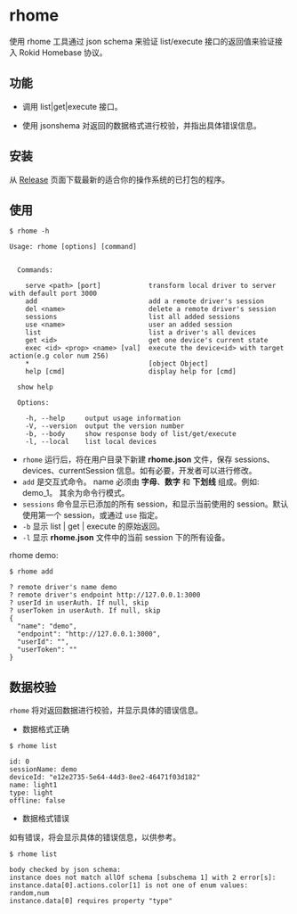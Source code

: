 # rhome

使用 rhome 工具通过 json schema 来验证 list/execute 接口的返回值来验证接入 Rokid Homebase 协议。

## 功能

- 调用 list|get|execute 接口。

- 使用 jsonshema 对返回的数据格式进行校验，并指出具体错误信息。

## 安装

从 [Release](https://github.com/Rokid/rokid-homebase-cli/releases) 页面下载最新的适合你的操作系统的已打包的程序。

## 使用

```
$ rhome -h

Usage: rhome [options] [command]


  Commands:

    serve <path> [port]            transform local driver to server with default port 3000
    add                            add a remote driver's session
    del <name>                     delete a remote driver's session
    sessions                       list all added sessions
    use <name>                     user an added session
    list                           list a driver's all devices
    get <id>                       get one device's current state
    exec <id> <prop> <name> [val]  execute the device<id> with target action(e.g color num 256)
    *                              [object Object]
    help [cmd]                     display help for [cmd]

  show help

  Options:

    -h, --help     output usage information
    -V, --version  output the version number
    -b, --body     show response body of list/get/execute
    -l, --local    list local devices
```

* `rhome` 运行后，将在用户目录下新建 **rhome.json** 文件，保存 sessions、devices、currentSession 信息。如有必要，开发者可以进行修改。
* `add` 是交互式命令。 name 必须由 **字母**、**数字** 和 **下划线** 组成。例如: demo_1。 其余为命令行模式。
* `sessions` 命令显示已添加的所有 session，和显示当前使用的 session。默认使用第一个 session，或通过 `use` 指定。
* `-b` 显示 list | get | execute 的原始返回。
* `-l` 显示 **rhome.json** 文件中的当前 session 下的所有设备。

rhome demo:

```
$ rhome add

? remote driver's name demo
? remote driver's endpoint http://127.0.0.1:3000
? userId in userAuth. If null, skip
? userToken in userAuth. If null, skip
{
  "name": "demo",
  "endpoint": "http://127.0.0.1:3000",
  "userId": "",
  "userToken": ""
}
```

## 数据校验

`rhome` 将对返回数据进行校验，并显示具体的错误信息。

* 数据格式正确

```
$ rhome list

id: 0
sessionName: demo
deviceId: "e12e2735-5e64-44d3-8ee2-46471f03d182"
name: light1
type: light
offline: false
```

* 数据格式错误

如有错误，将会显示具体的错误信息，以供参考。

```
$ rhome list

body checked by json schema:
instance does not match allOf schema [subschema 1] with 2 error[s]:
instance.data[0].actions.color[1] is not one of enum values: random,num
instance.data[0] requires property "type"
```

